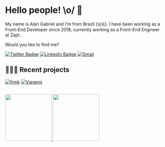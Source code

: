 # Hello people! \o/ 👋

My name is Alan Gabriel and I'm from Brazil (🇧🇷). I have been working as a Front-End Developer since 2018, currently working as a Front-End Engineer at Zapt.

Would you like to find me?

[![Twitter Badge](https://img.shields.io/badge/-@euAlanGabriel-6B81FA?style=flat-square&labelColor=6B81FA&logo=twitter&logoColor=white&link=https://twitter.com/eualangabriel)](https://twitter.com/eualangabriel)
[![Linkedin Badge](https://img.shields.io/badge/-LinkedIn-6B81FA?style=flat-square&logo=Linkedin&logoColor=white&link=https://www.linkedin.com/in/alangabrielbs)](https://www.linkedin.com/in/alangabrielbs)
[![Gmail](https://img.shields.io/badge/-contato@alangabriel.dev-6B81FA?style=flat-square&labelColor=6B81FA&logo=gmail&logoColor=white&link=contato@alangabriel.dev)](mailto:contao@alangabriel.dev)



## 👨🏻‍💻 Recent projects

[![frmk](https://img.shields.io/badge/frkw%20blog-282828?style=flat-square&link=https://frwk.alangabriel.dev/)](https://frwk.alangabriel.dev/)
[![Viagens](https://img.shields.io/badge/Viagens-282828?style=flat-square&link=https://viagens.alangabriel.dev/)](https://viagens.alangabriel.dev/)

<br />

<div>
  <a href="https://github.com/alangabrielbs">
  <img height="150em" src="https://github-readme-stats.vercel.app/api?username=alangabrielbs&show_icons=true&theme=dark&include_all_commits=true&count_private=true"/>
  <img height="150em" src="https://github-readme-stats.vercel.app/api/top-langs/?username=alangabrielbs&layout=compact&langs_count=7&theme=dark"/>
</div>
